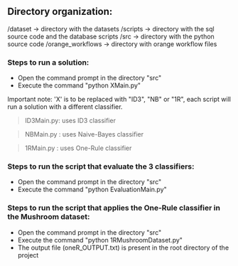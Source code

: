 ## Directory organization:
 /dataset -> directory with the datasets
 /scripts -> directory with the sql source code and the database scripts
 /src -> directory with the python source code
 /orange_workflows -> directory with orange workflow files

### Steps to run a solution:
- Open the command prompt in the directory "src"
- Execute the command "python XMain.py"

Important note: 'X' is to be replaced with "ID3", "NB" or "1R", each script will run a solution with a different classifier.

> ID3Main.py: uses ID3 classifier

> NBMain.py : uses Naive-Bayes classifier

> 1RMain.py : uses One-Rule classifier


### Steps to run the script that evaluate the 3 classifiers:

- Open the command prompt in the directory "src"
- Execute the command "python EvaluationMain.py"

### Steps to run the script that applies the One-Rule classifier in the Mushroom dataset:
- Open the command prompt in the directory "src"
- Execute the command "python 1RMushroomDataset.py"
- The output file (oneR_OUTPUT.txt) is present in the root directory of the project


